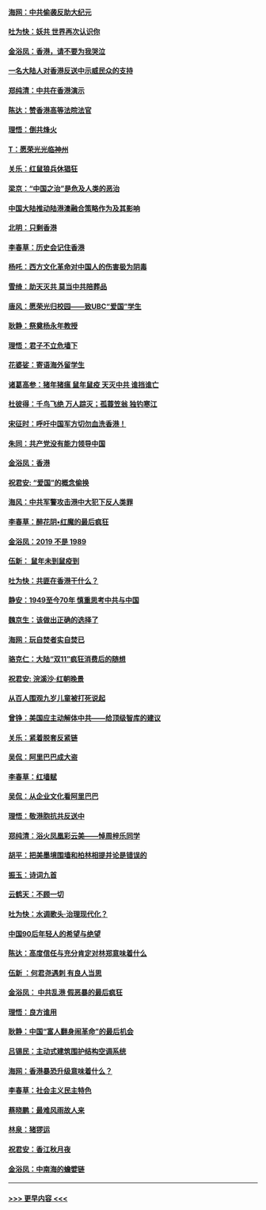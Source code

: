 #### [海网：中共偷袭反助大纪元](../pages/nsc993/n11673515.md?t=11230533) 
#### [吐为快：妖共 世界再次认识你](../pages/nsc993/n11673506.md?t=11230533) 
#### [金浴凤：香港，请不要为我哭泣](../pages/nsc993/n11673248.md?t=11230533) 
#### [一名大陆人对香港反送中示威民众的支持](../pages/nsc993/n11672615.md?t=11230533) 
#### [郑纯清：中共在香港演示](../pages/nsc993/n11670539.md?t=11230533) 
#### [陈达：赞香港高等法院法官](../pages/nsc993/n11669542.md?t=11230533) 
#### [理悟：倒共烽火](../pages/nsc993/n11668844.md?t=11230533) 
#### [T：愿荣光光临神州](../pages/nsc993/n11668421.md?t=11230533) 
#### [关乐：红鼠狼兵休猖狂](../pages/nsc993/n11668378.md?t=11230533) 
#### [梁京：“中国之治”是危及人类的恶治](../pages/nsc993/n11668328.md?t=11230533) 
#### [中国大陆推动陆港澳融合策略作为及其影响](../pages/nsc993/n11668157.md?t=11230533) 
#### [北明：只剩香港](../pages/nsc993/n11668002.md?t=11230533) 
#### [李春草：历史会记住香港](../pages/nsc993/n11667927.md?t=11230533) 
#### [杨吒：西方文化革命对中国人的伤害极为阴毒](../pages/nsc993/n11664521.md?t=11230533) 
#### [雪绮：助天灭共 莫当中共陪葬品](../pages/nsc993/n11662650.md?t=11230533) 
#### [唐风：愿荣光归校园——致UBC“爱国”学生](../pages/nsc993/n11662194.md?t=11230533) 
#### [耿静：祭奠杨永年教授](../pages/nsc993/n11662514.md?t=11230533) 
#### [理悟：君子不立危墙下](../pages/nsc993/n11662172.md?t=11230533) 
#### [花婆娑：寄语海外留学生](../pages/nsc993/n11662121.md?t=11230533) 
#### [诸葛高参：猪年猪瘟 鼠年鼠疫 天灭中共 谁挡谁亡](../pages/nsc993/n11661980.md?t=11230533) 
#### [杜彼得：千鸟飞绝 万人踪灭；孤蓑笠翁 独钓寒江](../pages/nsc993/n11661170.md?t=11230533) 
#### [宋征时：呼吁中国军方切勿血洗香港！](../pages/nsc993/n11415318.md?t=11230533) 
#### [朱同：共产党没有能力领导中国](../pages/nsc993/n11660421.md?t=11230533) 
#### [金浴凤：香港](../pages/nsc993/n11660419.md?t=11230533) 
#### [祝君安: “爱国”的概念偷换](../pages/nsc993/n11659706.md?t=11230533) 
#### [海风：中共军警攻击港中大犯下反人类罪](../pages/nsc993/n11659632.md?t=11230533) 
#### [李春草：醉花阴•红魔的最后疯狂](../pages/nsc993/n11659287.md?t=11230533) 
#### [金浴凤：2019 不是 1989](../pages/nsc993/n11657663.md?t=11230533) 
#### [伍新： 鼠年未到鼠疫到](../pages/nsc993/n11655098.md?t=11230533) 
#### [吐为快：共匪在香港干什么？](../pages/nsc993/n11654891.md?t=11230533) 
#### [静安：1949至今70年 慎重思考中共与中国](../pages/nsc993/n11651244.md?t=11230533) 
#### [魏京生：该做出正确的选择了](../pages/nsc993/n11653084.md?t=11230533) 
#### [海网：玩自焚者实自焚已](../pages/nsc993/n11652423.md?t=11230533) 
#### [骆克仁：大陆“双11”疯狂消费后的随想](../pages/nsc993/n11652305.md?t=11230533) 
#### [祝君安: 浣溪沙·红朝晚景](../pages/nsc993/n11652258.md?t=11230533) 
#### [从百人围观九岁儿童被打死说起](../pages/nsc993/n11651030.md?t=11230533) 
#### [曾铮：美国应主动解体中共——给顶级智库的建议](../pages/nsc993/n11649888.md?t=11230533) 
#### [关乐：紧着脱套反紧链](../pages/nsc993/n11649069.md?t=11230533) 
#### [吴侃：阿里巴巴成大盗](../pages/nsc993/n11645523.md?t=11230533) 
#### [李春草：红墙赋](../pages/nsc993/n11646389.md?t=11230533) 
#### [吴侃：从企业文化看阿里巴巴](../pages/nsc993/n11645476.md?t=11230533) 
#### [理悟：敬港胞抗共反送中](../pages/nsc993/n11645466.md?t=11230533) 
#### [郑纯清：浴火凤凰彩云美——悼周梓乐同学](../pages/nsc993/n11645155.md?t=11230533) 
#### [胡平：把美墨境围墙和柏林相提并论是错误的](../pages/nsc993/n11645134.md?t=11230533) 
#### [振玉：诗词九首](../pages/nsc993/n11644081.md?t=11230533) 
#### [云鹤天：不顾一切](../pages/nsc993/n11643508.md?t=11230533) 
#### [吐为快：水调歌头·治理现代化？](../pages/nsc993/n11643485.md?t=11230533) 
#### [中国90后年轻人的希望与绝望](../pages/nsc993/n11642317.md?t=11230533) 
#### [陈达：高度信任与充分肯定对林郑意味着什么](../pages/nsc993/n11641441.md?t=11230533) 
#### [伍新 ：何君尧遇刺 有良人当思](../pages/nsc993/n11641503.md?t=11230533) 
#### [金浴凤： 中共乱港  假恶暴的最后疯狂](../pages/nsc993/n11641495.md?t=11230533) 
#### [理悟：良方谁用](../pages/nsc993/n11641463.md?t=11230533) 
#### [耿静：中国“富人翻身闹革命”的最后机会](../pages/nsc993/n11640655.md?t=11230533) 
#### [吕锡民：主动式建筑围护结构空调系统](../pages/nsc993/n11640168.md?t=11230533) 
#### [海网：香港暴恐升级意味着什么？](../pages/nsc993/n11635904.md?t=11230533) 
#### [李春草：社会主义民主特色](../pages/nsc993/n11634657.md?t=11230533) 
#### [蔡晓鹏：最难风雨故人来](../pages/nsc993/n11633145.md?t=11230533) 
#### [林泉：猪猡运](../pages/nsc993/n11631469.md?t=11230533) 
#### [祝君安：香江秋月夜](../pages/nsc993/n11631440.md?t=11230533) 
#### [金浴凤：中南海的蟾嬖链](../pages/nsc993/n11631290.md?t=11230533) 

----
#### [ >>> 更早内容 <<< ](../indexes/nsc993-earlier.md)
